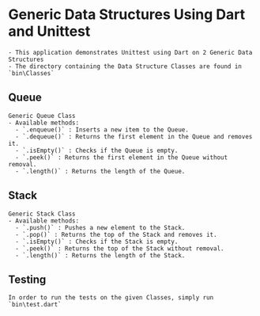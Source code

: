 # Generic Data Structures Using Dart and Unittest
    - This application demonstrates Unittest using Dart on 2 Generic Data Structures
    - The directory containing the Data Structure Classes are found in `bin\Classes`
## Queue
    Generic Queue Class
    - Available methods:
      - `.enqueue()` : Inserts a new item to the Queue.
      - `.dequeue()` : Returns the first element in the Queue and removes it.
      - `.isEmpty()` : Checks if the Queue is empty.
      - `.peek()` : Returns the first element in the Queue without removal.
      - `.length()` : Returns the length of the Queue.

## Stack
    Generic Stack Class
    - Available methods:
      - `.push()` : Pushes a new element to the Stack.
      - `.pop()` : Returns the top of the Stack and removes it.
      - `.isEmpty()` : Checks if the Stack is empty.
      - `.peek()` : Returns the top of the Stack without removal.
      - `.length()` : Returns the length of the Stack.

## Testing
    In order to run the tests on the given Classes, simply run `bin\test.dart`

